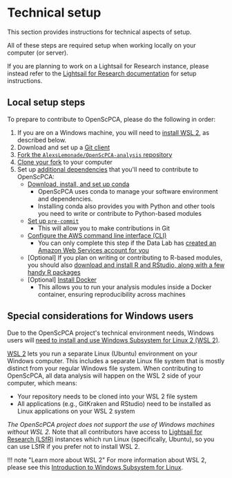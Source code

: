 # Technical setup

This section provides instructions for technical aspects of setup.

All of these steps are required setup when working locally on your computer (or server).

If you are planning to work on a Lightsail for Research instance, please instead refer to the [Lightsail for Research documentation](../../software-platforms/aws/index.md#lightsail-for-research-virtual-computing-with-aws) for setup instructions.


## Local setup steps

To prepare to contribute to OpenScPCA, please do the following in order:

1. If you are on a Windows machine, you will need to [install WSL 2](./install-wsl-2.md), as described below.
1. Download and set up a [Git client](./install-a-git-client.md)
1. [Fork the `AlexsLemonade/OpenScPCA-analysis` repository](./fork-the-repo.md)
1. [Clone your fork](./clone-the-repo.md) to your computer
1. Set up [additional dependencies](environment-setup/index.md) that you'll need to contribute to OpenScPCA:
      - [Download, install, and set up conda](./setup-conda.md)
        - OpenScPCA uses conda to manage your software environment and dependencies.
        - Installing conda also provides you with Python and other tools you need to write or contribute to Python-based modules
      - [Set up `pre-commit`](./setup-precommit.md)
        - This will allow you to make contributions in Git
      - [Configure the AWS command line interface (CLI)](./configure-aws-cli.md)
        - You can only complete this step if the Data Lab has [created an Amazon Web Services account for you](../../getting-started/accessing-resources/index.md)
      - [Optional] If you plan on writing or contributing to R-based modules, you should also [download and install R and RStudio, along with a few handy R packages](./install-r-rstudio.md)
      - [Optional] [Install Docker](../../software-platforms/docker/index.md#how-to-install-docker)
        - This allows you to run your analysis modules inside a Docker container, ensuring reproducibility across machines

## Special considerations for Windows users

Due to the OpenScPCA project's technical environment needs, Windows users will [need to install and use Windows Subsystem for Linux 2 (WSL 2)](./install-wsl-2.md).

[WSL 2](https://learn.microsoft.com/en-us/windows/wsl/about) lets you run a separate Linux (Ubuntu) environment on your Windows computer.
This includes a separate Linux file system that is mostly distinct from your regular Windows file system.
When contributing to OpenScPCA, all data analysis will happen on the WSL 2 side of your computer, which means:

- Your repository needs to be cloned into your WSL 2 file system
- All applications (e.g., GitKraken and RStudio) need to be installed as Linux applications on your WSL 2 system

_The OpenScPCA project does not support the use of Windows machines without WSL 2._
Note that all contributors have access to [Lightsail for Research (LSfR)](../software-platforms/aws/index.md#lsfr-virtual-computing-with-aws) instances which run Linux (specifically, Ubuntu), so you can use LSfR if you prefer not to install WSL 2.

!!! note "Learn more about WSL 2"
    For more information about WSL 2, please see this [Introduction to Windows Subsystem for Linux](https://learn.microsoft.com/en-us/training/modules/wsl-introduction/).

